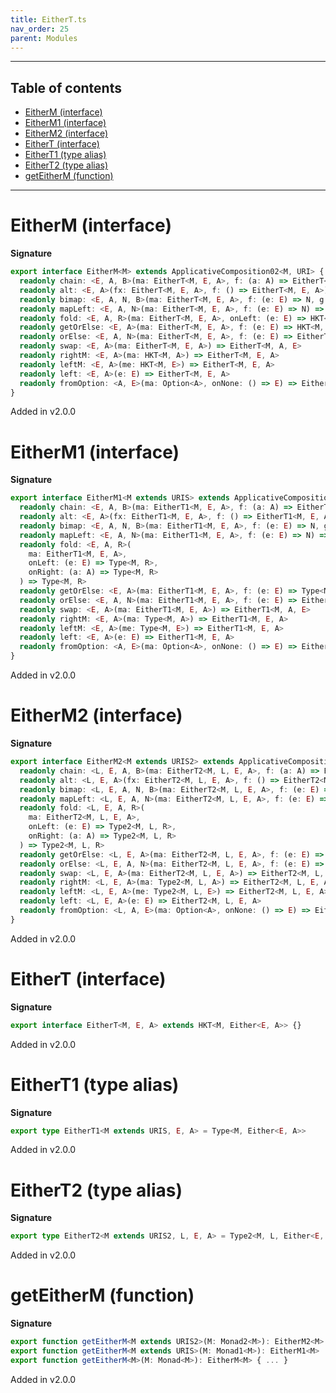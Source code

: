 ```yaml
---
title: EitherT.ts
nav_order: 25
parent: Modules
---
```


---

<h2 class="text-delta">Table of contents</h2>

- [EitherM (interface)](#eitherm-interface)
- [EitherM1 (interface)](#eitherm1-interface)
- [EitherM2 (interface)](#eitherm2-interface)
- [EitherT (interface)](#eithert-interface)
- [EitherT1 (type alias)](#eithert1-type-alias)
- [EitherT2 (type alias)](#eithert2-type-alias)
- [getEitherM (function)](#geteitherm-function)

---

# EitherM (interface)

**Signature**

```ts
export interface EitherM<M> extends ApplicativeComposition02<M, URI> {
  readonly chain: <E, A, B>(ma: EitherT<M, E, A>, f: (a: A) => EitherT<M, E, B>) => EitherT<M, E, B>
  readonly alt: <E, A>(fx: EitherT<M, E, A>, f: () => EitherT<M, E, A>) => EitherT<M, E, A>
  readonly bimap: <E, A, N, B>(ma: EitherT<M, E, A>, f: (e: E) => N, g: (a: A) => B) => EitherT<M, N, B>
  readonly mapLeft: <E, A, N>(ma: EitherT<M, E, A>, f: (e: E) => N) => EitherT<M, N, A>
  readonly fold: <E, A, R>(ma: EitherT<M, E, A>, onLeft: (e: E) => HKT<M, R>, onRight: (a: A) => HKT<M, R>) => HKT<M, R>
  readonly getOrElse: <E, A>(ma: EitherT<M, E, A>, f: (e: E) => HKT<M, A>) => HKT<M, A>
  readonly orElse: <E, A, N>(ma: EitherT<M, E, A>, f: (e: E) => EitherT<M, N, A>) => EitherT<M, N, A>
  readonly swap: <E, A>(ma: EitherT<M, E, A>) => EitherT<M, A, E>
  readonly rightM: <E, A>(ma: HKT<M, A>) => EitherT<M, E, A>
  readonly leftM: <E, A>(me: HKT<M, E>) => EitherT<M, E, A>
  readonly left: <E, A>(e: E) => EitherT<M, E, A>
  readonly fromOption: <A, E>(ma: Option<A>, onNone: () => E) => EitherT<M, E, A>
}
```

Added in v2.0.0

# EitherM1 (interface)

**Signature**

```ts
export interface EitherM1<M extends URIS> extends ApplicativeComposition12<M, URI> {
  readonly chain: <E, A, B>(ma: EitherT1<M, E, A>, f: (a: A) => EitherT1<M, E, B>) => EitherT1<M, E, B>
  readonly alt: <E, A>(fx: EitherT1<M, E, A>, f: () => EitherT1<M, E, A>) => EitherT1<M, E, A>
  readonly bimap: <E, A, N, B>(ma: EitherT1<M, E, A>, f: (e: E) => N, g: (a: A) => B) => EitherT1<M, N, B>
  readonly mapLeft: <E, A, N>(ma: EitherT1<M, E, A>, f: (e: E) => N) => EitherT1<M, N, A>
  readonly fold: <E, A, R>(
    ma: EitherT1<M, E, A>,
    onLeft: (e: E) => Type<M, R>,
    onRight: (a: A) => Type<M, R>
  ) => Type<M, R>
  readonly getOrElse: <E, A>(ma: EitherT1<M, E, A>, f: (e: E) => Type<M, A>) => Type<M, A>
  readonly orElse: <E, A, N>(ma: EitherT1<M, E, A>, f: (e: E) => EitherT1<M, N, A>) => EitherT1<M, N, A>
  readonly swap: <E, A>(ma: EitherT1<M, E, A>) => EitherT1<M, A, E>
  readonly rightM: <E, A>(ma: Type<M, A>) => EitherT1<M, E, A>
  readonly leftM: <E, A>(me: Type<M, E>) => EitherT1<M, E, A>
  readonly left: <E, A>(e: E) => EitherT1<M, E, A>
  readonly fromOption: <A, E>(ma: Option<A>, onNone: () => E) => EitherT1<M, E, A>
}
```

Added in v2.0.0

# EitherM2 (interface)

**Signature**

```ts
export interface EitherM2<M extends URIS2> extends ApplicativeComposition22<M, URI> {
  readonly chain: <L, E, A, B>(ma: EitherT2<M, L, E, A>, f: (a: A) => EitherT2<M, L, E, B>) => EitherT2<M, L, E, B>
  readonly alt: <L, E, A>(fx: EitherT2<M, L, E, A>, f: () => EitherT2<M, L, E, A>) => EitherT2<M, L, E, A>
  readonly bimap: <L, E, A, N, B>(ma: EitherT2<M, L, E, A>, f: (e: E) => N, g: (a: A) => B) => EitherT2<M, L, N, B>
  readonly mapLeft: <L, E, A, N>(ma: EitherT2<M, L, E, A>, f: (e: E) => N) => EitherT2<M, L, N, A>
  readonly fold: <L, E, A, R>(
    ma: EitherT2<M, L, E, A>,
    onLeft: (e: E) => Type2<M, L, R>,
    onRight: (a: A) => Type2<M, L, R>
  ) => Type2<M, L, R>
  readonly getOrElse: <L, E, A>(ma: EitherT2<M, L, E, A>, f: (e: E) => Type2<M, L, A>) => Type2<M, L, A>
  readonly orElse: <L, E, A, N>(ma: EitherT2<M, L, E, A>, f: (e: E) => EitherT2<M, L, N, A>) => EitherT2<M, L, N, A>
  readonly swap: <L, E, A>(ma: EitherT2<M, L, E, A>) => EitherT2<M, L, A, E>
  readonly rightM: <L, E, A>(ma: Type2<M, L, A>) => EitherT2<M, L, E, A>
  readonly leftM: <L, E, A>(me: Type2<M, L, E>) => EitherT2<M, L, E, A>
  readonly left: <L, E, A>(e: E) => EitherT2<M, L, E, A>
  readonly fromOption: <L, A, E>(ma: Option<A>, onNone: () => E) => EitherT2<M, L, E, A>
}
```

Added in v2.0.0

# EitherT (interface)

**Signature**

```ts
export interface EitherT<M, E, A> extends HKT<M, Either<E, A>> {}
```

Added in v2.0.0

# EitherT1 (type alias)

**Signature**

```ts
export type EitherT1<M extends URIS, E, A> = Type<M, Either<E, A>>
```

Added in v2.0.0

# EitherT2 (type alias)

**Signature**

```ts
export type EitherT2<M extends URIS2, L, E, A> = Type2<M, L, Either<E, A>>
```

Added in v2.0.0

# getEitherM (function)

**Signature**

```ts
export function getEitherM<M extends URIS2>(M: Monad2<M>): EitherM2<M>
export function getEitherM<M extends URIS>(M: Monad1<M>): EitherM1<M>
export function getEitherM<M>(M: Monad<M>): EitherM<M> { ... }
```

Added in v2.0.0
